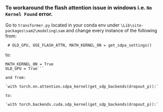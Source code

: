 ### To workaround the flash attention issue in windows i.e. `No Kernel Found` error.
Go to `transformer.py` located in your conda env under `\Lib\site-packages\sam2\modeling\sam`
and change every instance of the following from:

` # OLD_GPU, USE_FLASH_ATTN, MATH_KERNEL_ON = get_sdpa_settings()`

to:

```USE_FLASH_ATTN = False
MATH_KERNEL_ON = True
OLD_GPU = True```

and from:

`with torch.nn.attention.sdpa_kernel(get_sdp_backends(dropout_p)):`

to:

`with torch.backends.cuda.sdp_kernel(get_sdp_backends(dropout_p)):`